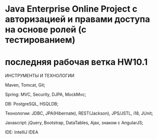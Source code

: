 Java Enterprise Online Project c авторизацией и правами доступа на основе ролей (с тестированием) 
===============================
последняя рабочая ветка HW10.1
===============================
ИНСТРУМЕНТЫ И ТЕХНОЛОГИИ

Maven, Tomcat, Git;

Spring: MVC, Security, DJPA, MockMvc;

DB: PostgreSQL, HSQLDB;

Технологии: JDBC, JPA(Hibernate), REST(Jackson), JPS/JSTL, i18, JUnit;

Javascript: jQuery, Bootstrap, DataTables, Ajax, знаком с AngularJS;

IDE: IntelliJ IDEA



